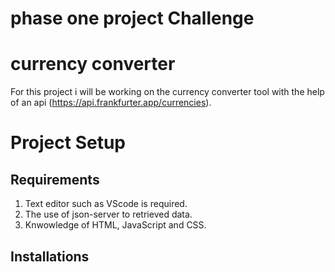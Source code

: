 # phase one project Challenge 

# currency converter


For this project i will be working on the currency converter tool with the help  of an api (https://api.frankfurter.app/currencies).


 # Project Setup

 ## Requirements

 1. Text editor such as VScode is required.
 2. The use of json-server to retrieved data.
 3. Knwowledge of HTML, JavaScript and CSS.


  ## Installations
